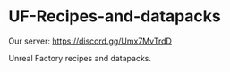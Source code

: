 # UF-Recipes-and-datapacks

Our server: https://discord.gg/Umx7MvTrdD

Unreal Factory recipes and datapacks.
